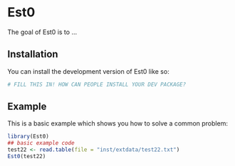 
# Est0

<!-- badges: start -->
<!-- badges: end -->

The goal of Est0 is to ...

## Installation

You can install the development version of Est0 like so:

``` r
# FILL THIS IN! HOW CAN PEOPLE INSTALL YOUR DEV PACKAGE?
```

## Example

This is a basic example which shows you how to solve a common problem:

``` r
library(Est0)
## basic example code
test22 <- read.table(file = "inst/extdata/test22.txt")
Est0(test22)
```

